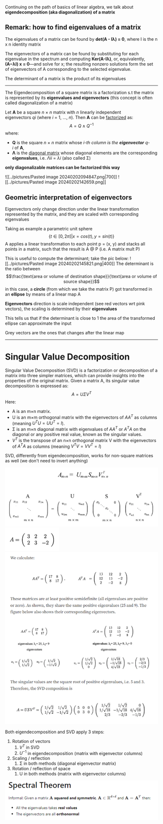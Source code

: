 Continuing on the path of basics of linear algebra, we talk about **eigendecomposition (aka diagonalization) of a matrix**

## Remark: how to find eigenvalues of a matrix

The eigenvalues of a matrix can be found by **det(A - Iλ) = 0**, where I is the n x n identity matrix

The eigenvectors of a matrix can be found by substituting for each eigenvalue in the spectrum and computing **Ker(A-Iλ)**, or, equivalently,**(A−λI) x = 0**—and solve for x; the resulting nonzero solutions form the set of eigenvectors of A corresponding to the selected eigenvalue.

The determinant of a matrix is the product of its eigenvalues

-------------

The Eigendecomposition of a square matrix is a factorization s.t the matrix is represented by its **eigenvalues and eigenvectors** (this concept is often called diagonalization of a matrix)

Let **A** be a square _n_ × _n_ matrix with _n_ linearly independent eigenvectors _qi_ (where _i_ = 1, ..., _n_). Then **A** can be [factorized](https://en.wikipedia.org/wiki/Matrix_decomposition "Matrix decomposition") as: $$A = Q \land Q^{-1}$$
where:
* **Q** is the square _n_ × _n_ matrix whose _i-th column is the **eigenvector** q-i_ of **A**, 
* **Λ** is the [diagonal matrix](https://en.wikipedia.org/wiki/Diagonal_matrix "Diagonal matrix") whose diagonal elements are the corresponding **eigenvalues**, i.e. _Λii_ = _λi_ (also called Σ)

**only diagonalizable matrices can be factorized this way**

![[../pictures/Pasted image 20240202094847.png|700]]
![[../pictures/Pasted image 20240202142659.png]]
## Geometric interpretation of eigenvectors

Eigenvectors only change direction under the linear transformation represented by the matrix, and they are scaled with corresponding eigenvalues

Taking as example a parametric unit sphere $$\{t \in [0, 2\pi] |x=cos(t), y=sin(t)\}$$A applies a linear transformation to each point p = (x, y) and stacks all points in a matrix, such that the result is A @ P (i.e. A matrix mult P)

This is useful to compute the determinant; take the pic below:
![[../pictures/Pasted image 20240202145821.png|400]]
The determinant is the ratio between $$\frac{\text{area or volume of destination shape}}{\text{area or volume of source shape}}$$in this case, a **circle** (from which we take the matrix P) got transformed in an **ellipse** by means of a linear map A

**Eigenvectors** direction is scale independent (see red vectors wrt pink vectors), the scaling is determined by their **eigenvalues**

This tells us that if the determinant is close to 1 the area of the transformed ellipse can approximate the input

Grey vectors are the ones that changes after the linear map

-------
# Singular Value Decomposition

Singular Value Decomposition (SVD) is a factorization or decomposition of a matrix into three simpler matrices, which can provide insights into the properties of the original matrix. Given a matrix A, its singular value decomposition is expressed as:
$$A=UΣV^T$$
Here:

- A is an m×n matrix.
- U is an m×m orthogonal matrix with the eigenvectors of $AA^T$ as columns (meaning $U^TU=UU^T=I$).
- Σ is an m×n diagonal matrix with eigenvalues of $AA^T \text{ or } A^TA$ on the diagonal or any positive real value, known as the singular values.
- $V^T$ is the transpose of an n×n orthogonal matrix V with the eigenvectors of $A^TA$ as columns (meaning $V^TV=VV^T=I$)

SVD, differently from eigendecomposition, works for non-square matrices as well (we don't need to invert anything) 

![](pictures/Pasted%20image%2020240202151946.png)
![](pictures/Pasted%20image%2020240202152133.png)
![](pictures/Pasted%20image%2020240202152120.png)

Both eigendecomposition and SVD apply 3 steps:
1. Rotation of vectors
	1. $V^T$ in SVD
	2. $U^{-1}$ in eigendecomposition (matrix with eigenvector columns)
2. Scaling / reflection
	1. Σ in both methods (diagonal eigenvector matrix)
3. Rotation / reflection of space
	1. U in both methods (matrix with eigenvector columns)

![](pictures/Pasted%20image%2020240202154819.png)